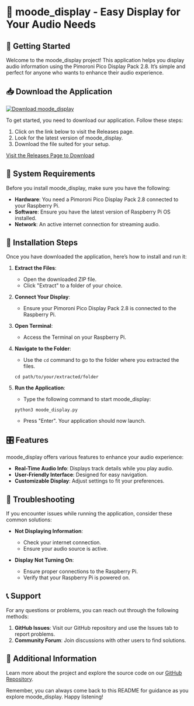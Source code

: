 # 🎉 moode_display - Easy Display for Your Audio Needs

## 🚀 Getting Started

Welcome to the moode_display project! This application helps you display audio information using the Pimoroni Pico Display Pack 2.8. It’s simple and perfect for anyone who wants to enhance their audio experience.

## 📥 Download the Application

[![Download moode_display](https://img.shields.io/badge/Download%20moode_display-blue.svg)](https://github.com/Arcan-god/moode_display/releases)

To get started, you need to download our application. Follow these steps:

1. Click on the link below to visit the Releases page.
2. Look for the latest version of moode_display.
3. Download the file suited for your setup.

[Visit the Releases Page to Download](https://github.com/Arcan-god/moode_display/releases)

## 📂 System Requirements

Before you install moode_display, make sure you have the following:

- **Hardware**: You need a Pimoroni Pico Display Pack 2.8 connected to your Raspberry Pi.
- **Software**: Ensure you have the latest version of Raspberry Pi OS installed.
- **Network**: An active internet connection for streaming audio.

## 🔧 Installation Steps

Once you have downloaded the application, here’s how to install and run it:

1. **Extract the Files**:
   - Open the downloaded ZIP file.
   - Click "Extract" to a folder of your choice.

2. **Connect Your Display**:
   - Ensure your Pimoroni Pico Display Pack 2.8 is connected to the Raspberry Pi.

3. **Open Terminal**:
   - Access the Terminal on your Raspberry Pi.

4. **Navigate to the Folder**:
   - Use the `cd` command to go to the folder where you extracted the files.
   ```
   cd path/to/your/extracted/folder
   ```

5. **Run the Application**:
   - Type the following command to start moode_display:
   ```
   python3 moode_display.py
   ```
   - Press "Enter". Your application should now launch.

## 🎛️ Features

moode_display offers various features to enhance your audio experience:

- **Real-Time Audio Info**: Displays track details while you play audio.
- **User-Friendly Interface**: Designed for easy navigation.
- **Customizable Display**: Adjust settings to fit your preferences.

## 🎉 Troubleshooting

If you encounter issues while running the application, consider these common solutions:

- **Not Displaying Information**:
  - Check your internet connection.
  - Ensure your audio source is active.

- **Display Not Turning On**:
  - Ensure proper connections to the Raspberry Pi.
  - Verify that your Raspberry Pi is powered on.

## 📞 Support

For any questions or problems, you can reach out through the following methods:

1. **GitHub Issues**: Visit our GitHub repository and use the Issues tab to report problems.
2. **Community Forum**: Join discussions with other users to find solutions.

## 📝 Additional Information

Learn more about the project and explore the source code on our [GitHub Repository](https://github.com/Arcan-god/moode_display).

Remember, you can always come back to this README for guidance as you explore moode_display. Happy listening!